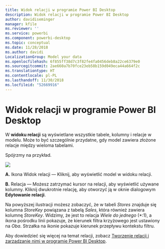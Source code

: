 ```yaml
---
title: Widok relacji w programie Power BI Desktop
description: Widok relacji w programie Power BI Desktop
author: davidiseminger
manager: kfile
ms.reviewer: ''
ms.service: powerbi
ms.component: powerbi-desktop
ms.topic: conceptual
ms.date: 11/28/2018
ms.author: davidi
LocalizationGroup: Model your data
ms.openlocfilehash: 6f855ff38d7c3f82fe4fa0456deb8a22ce6379e0
ms.sourcegitcommit: 2ae660a7b70fce23eb58b159d049eca44a664f2c
ms.translationtype: HT
ms.contentlocale: pl-PL
ms.lasthandoff: 11/30/2018
ms.locfileid: "52669916"
---
```

# <a name="relationship-view-in-power-bi-desktop"></a>Widok relacji w programie Power BI Desktop
W **widoku relacji** są wyświetlane wszystkie tabele, kolumny i relacje w modelu. Może to być szczególnie przydatne, gdy model zawiera złożone relacje między wieloma tabelami.

Spójrzmy na przykład.

![](media/desktop-relationship-view/relationshipview_fullscreen.png)

**A.**  Ikona Widok relacji — Kliknij, aby wyświetlić model w widoku relacji.

**B.** Relacja — Możesz zatrzymać kursor na relacji, aby wyświetlić używane kolumny. Kliknij dwukrotnie relację, aby otworzyć ją w oknie dialogowym **Edytowanie relacji**. 

Na powyższej ilustracji możesz zobaczyć, że w tabeli *Stores* znajduje się kolumna *StoreKey* powiązana z tabelą *Sales*, która również zawiera kolumnę *StoreKey*. Widzimy, że jest to relacja *Wiele do jednego* (\*:1), a ikona pośrodku linii pokazuje, że kierunek filtra krzyżowego jest ustawiony na *Oba*. Strzałka na ikonie pokazuje kierunek przepływu kontekstu filtru.

Aby dowiedzieć się więcej na temat relacji, zobacz [Tworzenie relacji i zarządzanie nimi w programie Power BI Desktop](desktop-create-and-manage-relationships.md).


